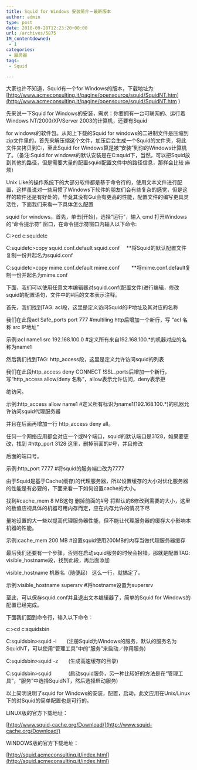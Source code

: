 ```yaml
---
title: Squid for Windows 安装简介－最新版本
author: admin
type: post
date: 2010-09-28T12:23:20+00:00
url: /archives/5875
IM_contentdowned:
 - 1
categories:
 - 服务器
tags:
 - Squid

---
```

大家也许不知道，Squid有一个for Windows的版本，下载地址为: [http://www.acmeconsulting.it/pagine/opensource/squid/SquidNT.htm](http://www.acmeconsulting.it/pagine/opensource/squid/SquidNT.htm )

先来说一下Squid for Windows的安装，需求：你要拥有一台可联网的、运行着Windows NT/2000/XP/Server 2003的计算机，还要有Squid

for windows的软件包。从网上下载的Squid for windows的二进制文件是压缩到zip文件里的，首先来解压缩这个文件，加压后会生成一个Squid的文件夹，将此文件夹拷贝到C:，至此Squid for Windows算是被“安装”到你的Windows计算机了。（备注:Squid for windows的默认安装是在C:squid下，当然，可以把Squid放到其他的路径，但是需要大量的配置squid配置文件中的路径信息，那样会比较 麻烦）

Unix Like的操作系统下的大部分软件都是基于命令行的，使用文本文件进行配置，这样虽说对一些用惯了Windows下软件的朋友们会有些复杂的感觉，但是这 样的软件还是有好处的，毕竟其没有Gui会有更高的性能，配置文件的编写更具灵活性，下面我们来看一下具体怎么配置

squid for windows。首先，单击[开始]，选择“运行”，输入 cmd 打开Windows的“命令提示符” 窗口，在命令提示符窗口内输入以下命令:

C:>cd c:squidetc

C:squidetc>copy squid.conf.default squid.conf　 **将Squid的默认配置文件复制一份并起名为squid.conf

C:squidetc>copy mime.conf.default mime.conf　　 **将mime.conf.default复制一份并起名为mime.conf

下面，我们可以使用任意文本编辑器对squid.conf(配置文件)进行编辑，修改squid的配置语句，文件中的#后的文本表示注释。

首先，我们找到TAG: acl段，这里是定义访问Squid的IP地址及其对应的名称

我们在此段acl Safe_ports port 777 #multiling http后增加一个新行，写 “acl 名称 src IP地址”

示例:acl name1 src 192.168.100.0 #定义所有来自192.168.100.*的机器对应的名称为name1

然后我们找到TAG: http_access段，这里是定义允许访问squid的列表

我们在此段http\_access deny CONNECT !SSL\_ports后增加一个新行，写“http_access allow/deny 名称”，allow表示允许访问，deny表示拒

绝访问。

示例:http_access allow name1 #定义所有标识为name1(192.168.100.*)的机器允许访问squid代理服务器

并且在后面再增加一行 http_access deny all。

任何一个网络应用都会对应一个或N个端口，squid的默认端口是3128，如果要更改，找到 #http_port 3128 这里，删掉前面的#号，并且修改

后面的端口号。

示例:http_port 7777 #将squid的服务端口改为7777

由于Squid是基于Cache(缓存)的代理服务器，所以设置缓存的大小对优化服务器的性能是有必要的，下面来看一下如何设置cache的大小。

找到#cache_mem 8 MB这句 删掉前面的#号 将默认的8修改到需要的大小，这里的数值应视具体的机器可用内存而定，应在内存允许的情况下尽

量地设置的大一些以提高代理服务器性能，但不能让代理服务器的缓存大小影响本机器的性能。

示例:cache_mem 200 MB #设置squid使用200MB的内存当做代理服务器缓存

最后我们还要有一个步骤，否则在启动squid服务的时候会报错，那就是配置TAG: visible_hostname段，找到此段，再后面添加

visible_hostname 机器名（随便起） 这么一行，就搞定了。

示例:visible_hostname supersrv #将hostname设置为supersrv

至此，可以保存squid.conf并且退出文本编辑器了，简单的Squid for Windows的配置已经完成。

下面我们回到命令行，输入以下命令：

c:>cd c:squidsbin

C:squidsbin>squid -i　　(注册Squid为Windows的服务，默认的服务名为SquidNT，可以使用“管理工具”中的“服务”来启动／停用服务)

C:squidsbin>squid -z　　(生成高速缓存的目录)

C:squidsbin>squid　　　 (启动squid服务，另一种比较好的方法是在“管理工具”，“服务”中选择SquidNT，然后选择启动服务)

以上简明说明了squid for Windows的安装，配置，启动，此文应用在Unix/Linux下的对Squid的简单配置也是可行的。

LINUX版的官方下载地址：

[http://www.squid-cache.org/Download/](http://www.squid-cache.org/Download/)

WINDOWS版的官方下载地址：

[http://squid.acmeconsulting.it/index.html](http://squid.acmeconsulting.it/index.html)